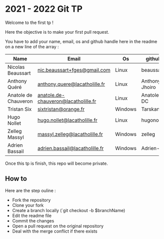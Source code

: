 # 2021 - 2022 Git TP

Welcome to the first tp !

Here the objective is to make your first pull request.

You have to add your name, email, os and github handle here in the readme on a new line of the array :

| Name              | Email                        | Os    | github   |
| ----------------- | ---------------------------- | ----- | -------- |
| Nicolas Beaussart | nic.beaussart+fges@gmail.com | Linux | beaussan |
| Anthony Quéré     | anthony.quere@lacatholille.fr| Linux | Anthony-Jhoiro|
| Anatole de Chauveron | anatole.de-chauveron@lacatholille.fr | Linux | Anatole-DC |
| Tristan Six          | sixtristan@orange.fr                 | Windows | Tarskan        |
| Hugo Nollet          | hugo.nollet@lacatholille.fr          | Linux   | hugonollet     |
| Zelleg Massyl     | massyl.zelleg@lacatholille.fr| Windows  | zelleg
| Adrien Bassail       | adrien.bassail@lacatholille.fr       | Windows | Adrien-Ba      |

Once this tp is finish, this repo will become private.

## How to

Here are the step ouline :

- Fork the repository
- Clone your fork
- Create a branch locally (`git checkout -b $branchName)
- Edit the readme file
- Commit the changes
- Open a pull request on the original repository
- Deal with the merge conflict if there exists

